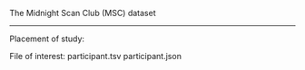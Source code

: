 
The Midnight Scan Club (MSC) dataset
____________________________________________

Placement of study: 

File of interest: participant.tsv participant.json 

